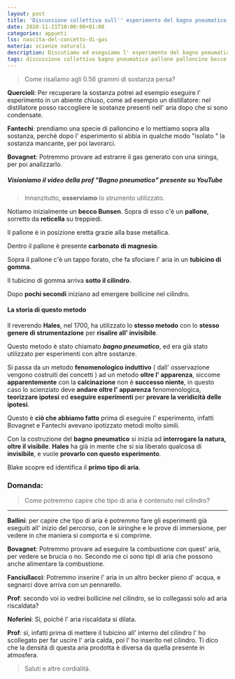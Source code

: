 ```yaml
---
layout: post
title: 'Discussione collettiva sull'' esperimento del bagno pneumatico'
date: 2020-11-21T10:00:00+01:00
categories: appunti
lss: nascita-del-concetto-di-gas
materia: scienze naturali
description: Discutiamo ed eseguiamo l' esperimento del bagno pneumatico, per indagare su dove sono finiti gli 0.56g di carbonato di magnesio.
tags: discussione collettiva bagno pneumatico pallone palloncino becco bunsen fenomenologico induttivo
---
```


> Come risaliamo agli 0.56 grammi di sostanza persa?

**Quercioli**: Per recuperare la sostanza potrei ad esempio eseguire l' esperimento in un abiente chiuso, come ad esempio un distillatore: nel distillatore posso raccogliere le sostanze presenti nell' aria dopo che si sono condensate.

**Fantechi**: prendiamo una specie di palloncino e lo mettiamo sopra alla sostanza, perché dopo l' esperimento si abbia in qualche modo "isolato " la sostanza mancante, per poi lavorarci.

**Bovagnet**: Potremmo provare ad estrarre il gas generato con una siringa, per poi analizzarlo.

##### Visioniamo il video della prof "Bagno pneumatico" presente su YouTube

> Innanzitutto, **osserviamo** lo strumento utilizzato.

Notiamo inizialmente un **becco Bunsen**. Sopra di esso c'è un **pallone**, sorretto da **reticella** su treppiedi. 

Il  pallone è in posizione eretta grazie alla base metallica. 

Dentro il pallone è presente **carbonato di magnesio**.

Sopra il pallone c'è un tappo forato, che fa sfociare l' aria in un **tubicino di gomma**.

Il tubicino di gomma arriva **sotto il cilindro**. 

Dopo **pochi secondi** iniziano ad emergere bollicine nel cilindro.

#### La storia di questo metodo

Il reverendo **Hales**, nel 1700, ha utilizzato lo **stesso metodo** con lo **stesso genere di strumentazione** per **risalire all' invisibile**. 

Questo metodo è stato chiamato ***bagno pneumatico***, ed era già stato utilizzato per esperimenti con altre sostanze. 

Si passa da un metodo **fenomenologico induttivo** ( dall' osservazione vengono costruiti dei concetti ) ad un metodo **oltre l' apparenza**, siccome **apparentemente** con la **calcinazione** non è **successo niente**, in questo caso lo scienziato deve **andare oltre l' apparenza** fenomenologica, **teorizzare ipotesi** ed **eseguire esperimenti** per **provare la veridicità delle ipotesi**.

Questo è **ciò che abbiamo fatto** prima di eseguire l' esperimento, infatti Bovagnet e Fantechi avevano ipotizzato metodi molto simili.

Con la costruzione del **bagno pneumatico** si inizia ad **interrogare la natura, oltre il visibile**. **Hales** ha già in mente che si sia liberato qualcosa di **invisibile**, e vuole **provarlo con questo esperimento**. 

Blake scopre ed identifica il **primo tipo di aria**.

### Domanda:
> Come potremmo capire che tipo di aria è contenuto nel cilindro?

---

**Ballini**: per capire che tipo di aria è potremmo fare gli esperimenti già eseguiti all' inizio del percorso, con le siringhe e le prove di immersione, per vedere in che maniera si comporta e si comprime.

**Bovagnet**: Potremmo provare ad eseguire la combustione con quest' aria, per vedere se brucia o no. Secondo me ci sono tipi di aria che possono anche alimentare la combustione. 

**Fanciullacci**: Potremmo inserire l' aria in un altro becker pieno d' acqua, e segnarci dove arriva con un pennarello. 

**Prof**: secondo voi io vedrei bollicine nel cilindro, se lo collegassi solo ad aria riscaldata?

**Noferini**: Sì, poiché l' aria riscaldata si dilata.

**Prof**: sì, infatti prima di mettere il tubicino all' interno del cilindro l' ho scollegato per far uscire l' aria calda, poi l' ho inserito nel cilindro. Ti dico che la densità di questa aria prodotta è diversa da quella presente in atmosfera.

> Saluti e altre cordialità.



